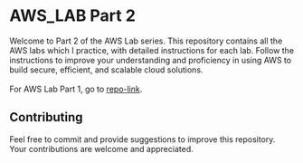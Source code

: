 # AWS_LAB Part 2
Welcome to Part 2 of the AWS Lab series. This repository contains all the AWS labs which I practice, with detailed instructions for each lab. Follow the instructions to improve your understanding and proficiency in using AWS to build secure, efficient, and scalable cloud solutions.
<br>
<br>
For AWS Lab Part 1, go to [repo-link](https://github.com/Shubhiidixit/AWS-Lab).

## Contributing

Feel free to commit and provide suggestions to improve this repository. Your contributions are welcome and appreciated.













